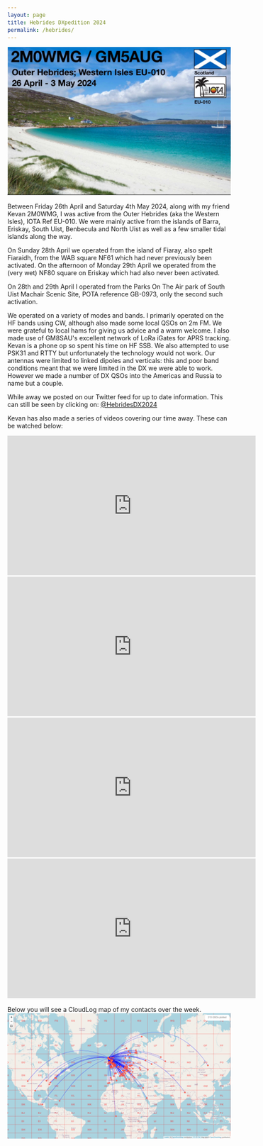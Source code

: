 ```yaml
---
layout: page
title: Hebrides DXpedition 2024
permalink: /hebrides/
---
```

![QSL card](/images/qsl.jpg)

Between Friday 26th April and Saturday 4th May 2024, along with my friend Kevan 2M0WMG, I was active from the Outer Hebrides (aka the Western Isles), IOTA Ref EU-010. We were mainly active from the islands of Barra, Eriskay, South Uist, Benbecula and North Uist as well as a few smaller tidal islands along the way. 

On Sunday 28th April we operated from the island of Fiaray, also spelt Fiaraidh, from the WAB square NF61 which had never previously been activated. On the afternoon of Monday 29th April we operated from the (very wet) NF80 square on Eriskay which had also never been activated. 

On 28th and 29th April I operated from the Parks On The Air park of South Uist Machair Scenic Site, POTA reference GB-0973, only the second such activation. 

We operated on a variety of modes and bands. I primarily operated on the HF bands using CW, although also made some local QSOs on 2m FM. We were grateful to local hams for giving us advice and a warm welcome. I also made use of GM8SAU's excellent network of LoRa iGates for APRS tracking. Kevan is a phone op so spent his time on HF SSB. We also attempted to use PSK31 and RTTY but unfortunately the technology would not work. Our antennas were limited to linked dipoles and verticals: this and poor band conditions meant that we were limited in the DX we were able to work. However we made a number of DX QSOs into the Americas and Russia to name but a couple. 

While away we posted on our Twitter feed for up to date information. This can still be seen by clicking on: [@HebridesDX2024](https://twitter.com/HebridesDx2024)

Kevan has also made a series of videos covering our time away. These can be watched below:

<iframe width="560" height="315" src="https://www.youtube.com/embed/n81gGoDrmr4?si=BTcPCkbUOhSmv_Tw" title="YouTube video player" frameborder="0" allow="accelerometer; autoplay; clipboard-write; encrypted-media; gyroscope; picture-in-picture; web-share" referrerpolicy="strict-origin-when-cross-origin" allowfullscreen></iframe>

<iframe width="560" height="315" src="https://www.youtube.com/embed/JBstAxp-SXQ?si=9FZM4NSmAmWI7HF0" title="YouTube video player" frameborder="0" allow="accelerometer; autoplay; clipboard-write; encrypted-media; gyroscope; picture-in-picture; web-share" referrerpolicy="strict-origin-when-cross-origin" allowfullscreen></iframe>

<iframe width="560" height="315" src="https://www.youtube.com/embed/Xonrgub9fc4?si=mB5iUyMZL0Ee5Lvb" title="YouTube video player" frameborder="0" allow="accelerometer; autoplay; clipboard-write; encrypted-media; gyroscope; picture-in-picture; web-share" referrerpolicy="strict-origin-when-cross-origin" allowfullscreen></iframe>

<iframe width="560" height="315" src="https://www.youtube.com/embed/tYUepx2cxys?si=3JRNtIGkk5VYZLgS" title="YouTube video player" frameborder="0" allow="accelerometer; autoplay; clipboard-write; encrypted-media; gyroscope; picture-in-picture; web-share" referrerpolicy="strict-origin-when-cross-origin" allowfullscreen></iframe>

Below you will see a CloudLog map of my contacts over the week.
![QSO map](/images/hebridesMap.png)
